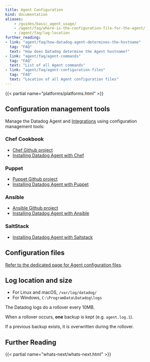 ```yaml
---
title: Agent Configuration
kind: documentation
aliases:
    - /guides/basic_agent_usage/
    - /agent/faq/where-is-the-configuration-file-for-the-agent/
    - /agent/faq/log-location
further_reading:
- link: "agent/faq/how-datadog-agent-determines-the-hostname"
  tag: "FAQ"
  text: "How does Datadog determine the Agent hostname?"
- link: "agent/faq/agent-commands"
  tag: "FAQ"
  text: "List of all Agent commands"
- link: "agent/faq/agent-configuration-files"
  tag: "FAQ"
  text: "Location of all Agent configuration files"
---
```


{{< partial name="platforms/platforms.html" >}}

## Configuration management tools

Manage the Datadog Agent and [Integrations][1] using configuration management tools:

### Chef Cookbook

* [Chef Github project][2]
* [Installing Datadog Agent with Chef][3]

### Puppet

* [Puppet Github project][4]
* [Installing Datadog Agent with Puppet][5]

### Ansible

* [Ansible Github project][6]
* [Installing Datadog Agent with Ansible][7]

### SaltStack

* [Installing Datadog Agent with Saltstack][8]

## Configuration files

[Refer to the dedicated page for Agent configuration files][13].

## Log location and size

* For Linux and macOS, `/var/log/datadog/`
* For Windows, `C:\ProgramData\Datadog\logs`

The Datadog logs do a rollover every 10MB. 

When a rollover occurs, **one** backup is kept (e.g. `agent.log.1`). 

If a previous backup exists, it is overwritten during the rollover.

## Further Reading

{{< partial name="whats-next/whats-next.html" >}}

[1]: /integrations
[2]: https://github.com/DataDog/chef-datadog
[3]: https://app.datadoghq.com/account/settings#integrations/chef
[4]: https://github.com/DataDog/puppet-datadog-agent
[5]: https://app.datadoghq.com/account/settings#integrations/puppet
[6]: https://github.com/DataDog/ansible-datadog
[7]: https://app.datadoghq.com/account/settings#agent/ansible
[8]: https://github.com/DataDog/datadog-formula
[9]: /agent/basic_agent_usage/osx
[10]: /agent/basic_agent_usage/ubuntu
[11]: /agent/basic_agent_usage/source
[12]: /agent/basic_agent_usage/windows
[13]: /agent/faq/agent-configuration-files
